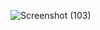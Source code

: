 ![Screenshot (103)](https://user-images.githubusercontent.com/55958768/144099826-075587aa-756c-4d77-aa89-0ecd735554c3.png)
